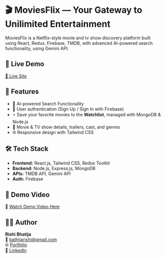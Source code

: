 # 🎬 MoviesFlix — Your Gateway to Unilimited Entertainment

MoviesFlix is a Netflix-style movie and tv show discovery platform built using React, Redux, Firebase, TMDB, with advanced AI-powered search functionality, using Gemini API.

## 🚀 Live Demo
[🔗 Live Site](https://moviesflix-ui.vercel.app/)

## 📂 Features

- 🤖 AI-powered Search Functionality
- 📝 User authentication (Sign Up / Sign In with Firebase)
- ⭐ Save your favorite movies to the **Watchlist**, managed with MongoDB & Node.js
- 🎥 Movie & TV show details, trailers, cast, and genres
- 🌐 Responsive design with Tailwind CSS

## 🛠️ Tech Stack
- **Frontend:** React.js, Tailwind CSS, Redux Toolkit
- **Backend:** Node.js, Express.js, MongoDB
- **APIs:** TMDB API, Gemini API
- **Auth:** Firebase

## 📸 Demo Video
📸 [Watch Demo Video Here](https://drive.google.com/file/d/1o9Oi1UmnLZnHfaCddEt_kv8g3_XpdaMI/view?usp=drive_link) 

## 👨‍💻 Author
**Rishi Bhatija**  
📧 [bathijarishi@gmail.com](mailto:bathijarishi@gmail.com)  
🌐 [Portfolio](https://portfolio-rishi1.vercel.app/)  
🔗 [LinkedIn](https://www.linkedin.com/in/rishi-bhatija-969982279/)
